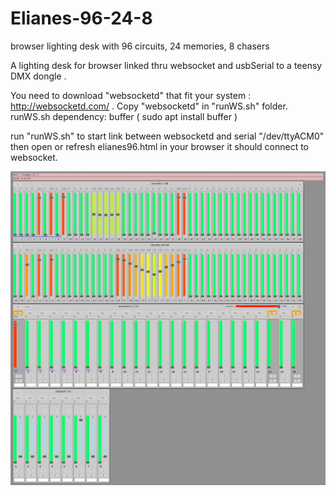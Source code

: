 # Elianes-96-24-8
browser lighting desk with 96 circuits, 24 memories, 8 chasers

A lighting desk for browser linked thru websocket and usbSerial to a teensy DMX dongle . 

You need to download "websocketd" that fit your system : http://websocketd.com/ . 
Copy "websocketd" in "runWS.sh" folder.
runWS.sh dependency: buffer ( sudo apt install buffer )

run "runWS.sh" to start link between websocketd and serial "/dev/ttyACM0"
then open or refresh elianes96.html in your browser it should connect to websocket.

![image description](img/Screenshot_2020-05-23_Elianes96.jpg)
